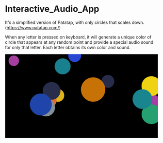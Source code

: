 # Interactive_Audio_App

It's a simplified version of Patatap, with only circles that scales down. (https://www.patatap.com/)

When any letter is pressed on keyboard, it will generate a unique color of circle that appears at any random point and provide a special audio sound for only that letter.
Each letter obtains its own color and sound.

![Alt text](IAscreenshot.png)
